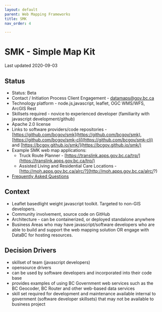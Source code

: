 ```yaml
---
layout: default
parent: Web Mapping Frameworks
title: SMK
nav_order: 4

---
```


# SMK - Simple Map Kit 

Last updated 2020-09-03

## Status

* Status: Beta
* Contact / Initiation Process	Client Engagement -  [datamaps@gov.bc.ca](mailto:datamaps@gov.bc.ca)
* Technology platform - node.js,javascript, leaflet, OGC WMS/WFS, ArcGIS Rest
* Skillsets required - novice to experienced developer (familiarity with javascript development/github)
* Apache 2.0 license
* Links to software providers/code repositories - [https://github.com/bcgov/smk](https://github.com/bcgov/smk),  [https://github.com/bcgov/smk-cli](https://github.com/bcgov/smk-cli) and [https://bcgov.github.io/smk/](https://bcgov.github.io/smk/)
* Example SMK web map applications:  
  - Truck Route Planner - [https://translink.apps.gov.bc.ca/trp/](https://translink.apps.gov.bc.ca/trp/)
  - Assisted Living and Residential Care Locations - [http://moh.apps.gov.bc.ca/alrc/?](http://moh.apps.gov.bc.ca/alrc/?)
 * [Frequently Asked Questions](https://github.com/bcgov/smk-cli/wiki/Simple-Map-Kit-Editor-FAQs)

## Context

* Leaflet basedlight weight javascript toolkit. Targeted to non-GIS developers.
* Community involvement, source code on GitHub
* Architecture - can be containerized, or deployed standalone anywhere
* Business Areas who may have javascript/software developers who are able to build and support the web mapping solution OR engage with DataBC for hosting resources.

## Decision Drivers

* skillset of team (javascript developers)
* opensource drivers
* can be used by software developers and incorporated into their code base
* provides examples of using BC Government web services such as the BC Geocoder, BC Router and other web-based data services
* skill set required for development and maintenance available internal to government (software developer skillsets) that may not be available to business project

